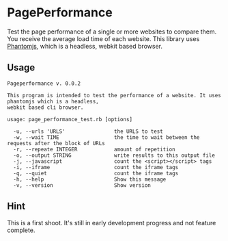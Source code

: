 PagePerformance
===============

Test the page performance of a single or more websites to compare them. You receive
the average load time of each website. This library uses [Phantomjs](http://code.google.com/p/phantomjs/ "Phantomjs"), which is a 
headless, webkit based browser.

Usage
-----

    Pageperformance v. 0.0.2

    This program is intended to test the performance of a website. It uses phantomjs which is a headless,
    webkit based cli browser. 

    usage: page_performance_test.rb [options]

      -u, --urls 'URLS'                the URLS to test
      -w, --wait TIME                  the time to wait between the requests after the block of URLs
      -r, --repeate INTEGER            amount of repetition
      -o, --output STRING              write results to this output file
      -j, --javascript                 count the <script></script> tags
      -i, --iframe                     count the iframe tags
      -q, --quiet                      count the iframe tags
      -h, --help                       Show this message
      -v, --version                    Show version

Hint
----

This is a first shoot. It's still in early development progress and not feature complete. 